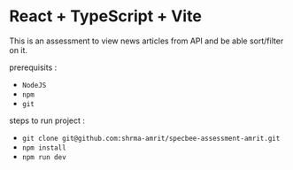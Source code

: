 # React + TypeScript + Vite

This is an assessment to view news articles from API and be able sort/filter on it.

prerequisits :

- `NodeJS`
- `npm`
- `git`

steps to run project :

- `git clone git@github.com:shrma-amrit/specbee-assessment-amrit.git`
- `npm install`
- `npm run dev`
